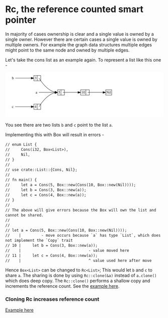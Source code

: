 # Rc<T>, the reference counted smart pointer

In majority of cases ownership is clear and a single value is owned by a single owner. However there are certain cases a single value is owned by multiple owners. For example the graph data structures multiple edges might point to the same node and owned by multiple edges.

Let's take the cons list as an example again. To represent a list like this one -

![Shared List](../../img/trpl15-03.svg)

You see there are two lists `b` and `c` point to the list `a`.

Implementing this with Box will result in errors -

```
// enum List {
//     Cons(i32, Box<List>),
//     Nil,
// }
//
// use crate::List::{Cons, Nil};
//
// fn main() {
//     let a = Cons(5, Box::new(Cons(10, Box::new(Nil))));
//     let b = Cons(3, Box::new(a));
//     let c = Cons(4, Box::new(a));
// }
//
// The above will give errors because the Box will own the list and cannot be shared.
//
//
// let a = Cons(5, Box::new(Cons(10, Box::new(Nil))));
//    |         - move occurs because `a` has type `List`, which does not implement the `Copy` trait
// 10 |     let b = Cons(3, Box::new(a));
//    |                              - value moved here
// 11 |     let c = Cons(4, Box::new(a));
//    |                              ^ value used here after move

```

Hence `Box<List>` can be changed to `Rc<List>`; This would let `b` and `c` to share `a`. The sharing is done by using `Rc::clone(&a)` instead of `a.clone()` which does deep copy. The `Rc::clone()` performs a shallow copy and increments the reference count. See the [example here](./shared_list/src/main.rs).

### Cloning Rc<T> increases reference count

[Example here]()


